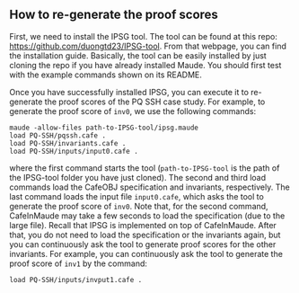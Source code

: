## How to re-generate the proof scores

First, we need to install the IPSG tool. The tool can be found at this repo: https://github.com/duongtd23/IPSG-tool. From that webpage, you can find the installation guide. Basically, the tool can be easily installed by just cloning the repo if you have already installed Maude. You should first test with the example commands shown on its README.

Once you have successfully installed IPSG, you can execute it to re-generate the proof scores of the PQ SSH case study.
For example, to generate the proof score of `inv0`, we use the following commands:

```
maude -allow-files path-to-IPSG-tool/ipsg.maude
load PQ-SSH/pqssh.cafe .
load PQ-SSH/invariants.cafe .
load PQ-SSH/inputs/input0.cafe .
```

where the first command starts the tool (`path-to-IPSG-tool` is the path of the IPSG-tool folder you have just cloned).
The second and third load commands load the CafeOBJ specification and invariants, respectively.
The last command loads the input file `input0.cafe`, which asks the tool to generate the proof score of `inv0`.
Note that, for the second command, CafeInMaude may take a few seconds to load the specification (due to the large file).
Recall that IPSG is implemented on top of CafeInMaude.
After that, you do not need to load the specification or the invariants again, but you can continuously ask the tool to generate proof scores for the other invariants.
For example, you can continuously ask the tool to generate the proof score of `inv1` by the command:

```
load PQ-SSH/inputs/invput1.cafe .
```